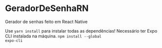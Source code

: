 # GeradorDeSenhaRN
Gerador de senhas feito em React Native

Use <code>yarn install</code> para instalar todas as dependências!
Necessário ter Expo CLI instalada na máquina. <code>npm install --global expo-cli</code>
